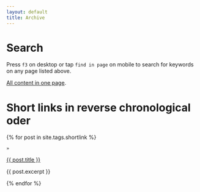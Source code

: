 ```yaml
---
layout: default
title: Archive
---
```



# Search

Press `f3` on desktop or tap `find in page` on mobile to search for keywords on any page listed above.

[All content in one page](all.md).





# Short links in reverse chronological oder

{% for post in site.tags.shortlink %}

<div>
  
    »
  <span class='post-title'>
    <a href="{{ site.path }}{{ post.url }}">{{ post.title }}</a>
	<p> {{ post.excerpt }} </p>
  </span>
</div>

{% endfor %}